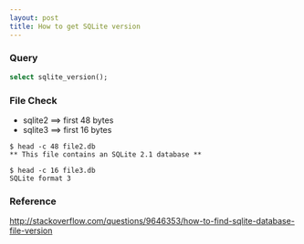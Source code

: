 ```yaml
---
layout: post
title: How to get SQLite version
---
```


### Query
```SQL
select sqlite_version();
```

### File Check
* sqlite2 ==> first 48 bytes
* sqlite3 ==> first 16 bytes

```
$ head -c 48 file2.db
** This file contains an SQLite 2.1 database **

$ head -c 16 file3.db
SQLite format 3
```

### Reference
<http://stackoverflow.com/questions/9646353/how-to-find-sqlite-database-file-version> 